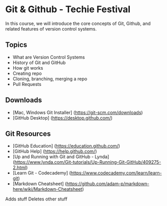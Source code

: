 Git &amp; Github - Techie Festival
=========================
In this course, we will introduce the core concepts of Git, Github, and related features of version control systems.

Topics
------
* What are Version Control Systems
* History of Git and GitHub
* How git works
* Creating repo
* Cloning, branching, merging a repo
* Pull Requests

Downloads
---------------
* [Mac, Windows Git Installer] (https://git-scm.com/downloads)
* [GitHub Desktop] (https://desktop.github.com/)

Git Resources
-------------
* [GitHub Education] (https://education.github.com/)
* [GitHub Help] (https://help.github.com/)
* [Up and Running with Git and GitHub - Lynda] (https://www.lynda.com/Git-tutorials/Up-Running-Git-GitHub/409275-2.html)
* [Learn Git - Codecademy] (https://www.codecademy.com/learn/learn-git)
* [Markdown Cheatsheet] (https://github.com/adam-p/markdown-here/wiki/Markdown-Cheatsheet)


Adds stuff
Deletes other stuff